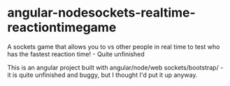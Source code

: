 angular-nodesockets-realtime-reactiontimegame
=============================================

A sockets game that allows you to vs other people in real time to test who has the fastest reaction time! - Quite unfinished

This is an angular project built with angular/node/web sockets/bootstrap/ - it is quite unfinished and buggy, but I thought I'd put it up anyway. 
